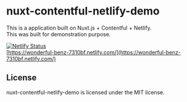 # nuxt-contentful-netlify-demo

This is a application built on Nuxt.js + Contentful + Netlify.  
This was built for demonstration purpose.

[![Netlify Status](https://api.netlify.com/api/v1/badges/c58cc354-d8b5-491d-b30a-1f542b69aadc/deploy-status)](https://app.netlify.com/sites/wonderful-benz-7310bf/deploys)  
[https://wonderful-benz-7310bf.netlify.com/](https://wonderful-benz-7310bf.netlify.com/)

## License

nuxt-contentful-netlify-demo is licensed under the MIT license.
